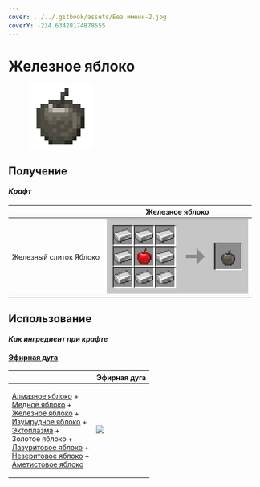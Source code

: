 ```yaml
---
cover: ../../.gitbook/assets/Без имени-2.jpg
coverY: -234.63428174878555
---
```


# Железное яблоко

<figure><img src="../../.gitbook/assets/iron_128.png" alt=""><figcaption></figcaption></figure>

## Получение

#### _Крафт_

|                        | Железное яблоко                     |
| ---------------------- | ----------------------------------- |
| Железный слиток Яблоко | ![](../../.gitbook/assets/iron.png) |

## Использование

#### _Как ингредиент при крафте_

#### [Эфирная дуга](ethereal\_arc.md)

|                                                                                                                                                                                                                                                                                                                                                                                                           | Эфирная дуга                                 |
| --------------------------------------------------------------------------------------------------------------------------------------------------------------------------------------------------------------------------------------------------------------------------------------------------------------------------------------------------------------------------------------------------------- | -------------------------------------------- |
| <p><a href="diamond.md">Алмазное яблоко</a> +<br><a href="_slowfall.md">Медное яблоко</a> +<br><a href="iron.md">Железное яблоко</a> +<br><a href="emerald.md">Изумрудное яблоко</a> +<br><a href="ectoplasm.md">Эктоплазма</a> +<br>Золотое яблоко +<br><a href="lapis.md">Лазуритовое яблоко</a> +<br><a href="chocolate.md">Незеритовое яблоко</a> +<br><a href="chorus.md">Аметистовое яблоко</a></p> | ![](../../.gitbook/assets/ethereal\_arc.png) |
